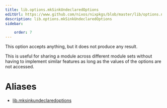 ```yaml
---
title: lib.options.mkSinkUndeclaredOptions
editUrl: https://www.github.com/nixos/nixpkgs/blob/master/lib/options.nix#L221C29
description: lib.options.mkSinkUndeclaredOptions
sidebar:

    order: 7
---
```


This option accepts anything, but it does not produce any result.

This is useful for sharing a module across different module sets
without having to implement similar features as long as the
values of the options are not accessed.


# Aliases

- [lib.mksinkundeclaredoptions](/nix-doc-comments/reference/lib/lib-mksinkundeclaredoptions)


